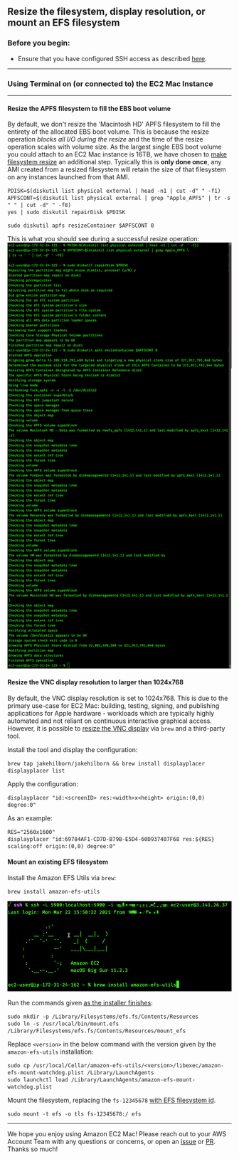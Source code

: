 ## **Resize the filesystem, display resolution, or mount an EFS filesystem**

### **Before you begin:**

* Ensure that you have configured SSH access as described [here](03_connect_and_enable.md).

---
### **Using Terminal on (or connected to) the EC2 Mac Instance**
---

#### **Resize the APFS filesystem to fill the EBS boot volume**

By default, we don't resize the 'Macintosh HD' APFS filesystem to fill the entirety of the allocated EBS boot volume. 
This is because the resize operation *blocks all I/O during the resize* and the time of the resize operation scales with volume size.
As the largest single EBS boot volume you could attach to an EC2 Mac instance is 16TB, we have chosen to [make filesystem resize](https://docs.aws.amazon.com/AWSEC2/latest/UserGuide/ec2-mac-instances.html#mac-instance-increase-volume) an additional step.
Typically this is **only done once**, any AMI created from a resized filesystem will retain the size of that filesystem on any instances launched from that AMI. 

```
PDISK=$(diskutil list physical external | head -n1 | cut -d" " -f1)
APFSCONT=$(diskutil list physical external | grep "Apple_APFS" | tr -s " " | cut -d" " -f8)
yes | sudo diskutil repairDisk $PDISK
```

```
sudo diskutil apfs resizeContainer $APFSCONT 0
```

This is what you should see during a successful resize operation:
<img src="../img/disk_resize_full.png" width="1000" alt="The Terminal output of the result of the filesystem expansion commands.">

#### **Resize the VNC display resolution to larger than 1024x768**

By default, the VNC display resolution is set to 1024x768. This is due to the primary use-case for EC2 Mac: building, testing, signing, and publishing applications for Apple hardware - workloads which are typically highly automated and not reliant on continuous interactive graphical access. However, it is possible to [resize the VNC display](https://docs.aws.amazon.com/AWSEC2/latest/UserGuide/ec2-mac-instances.html#mac-screen-resolution) via `brew` and a third-party tool.

Install the tool and display the configuration:
```
brew tap jakehilborn/jakehilborn && brew install displayplacer
displayplacer list
```

Apply the configuration:
```
displayplacer "id:<screenID> res:<width>x<height> origin:(0,0) degree:0"
```

As an example:
```
RES="2560x1600"
displayplacer "id:69784AF1-CD7D-B79B-E5D4-60D937407F68 res:${RES} scaling:off origin:(0,0) degree:0"
```

#### **Mount an existing EFS filesystem**

Install the Amazon EFS Utils via `brew`:
```
brew install amazon-efs-utils
```
<img src="../img/brew_install_amazon_efs.png" width="800" alt="The Terminal output of the result of the brew install command.">

Run the commands given [as the installer finishes](https://docs.aws.amazon.com/efs/latest/ug/installing-amazon-efs-utils.html#install-efs-utils-macBigSur):
```
sudo mkdir -p /Library/Filesystems/efs.fs/Contents/Resources
sudo ln -s /usr/local/bin/mount.efs /Library/Filesystems/efs.fs/Contents/Resources/mount_efs
```

Replace `<version>` in the below command with the version given by the `amazon-efs-utils` installation:
```
sudo cp /usr/local/Cellar/amazon-efs-utils/<version>/libexec/amazon-efs-mount-watchdog.plist /Library/LaunchAgents
sudo launchctl load /Library/LaunchAgents/amazon-efs-mount-watchdog.plist
```

Mount the filesystem, replacing the `fs-12345678` [with EFS filesystem id](https://docs.aws.amazon.com/efs/latest/ug/efs-mount-helper.html#mounting-fs-mount-helper-ec2-mac).
```
sudo mount -t efs -o tls fs-12345678:/ efs
```

---

We hope you enjoy using Amazon EC2 Mac! Please reach out to your AWS Account Team with any questions or concerns, or open an [issue](https://github.com/aws-samples/amazon-ec2-mac-getting-started/issues/new/choose) or [PR](https://github.com/aws-samples/amazon-ec2-mac-getting-started/compare). Thanks so much!
